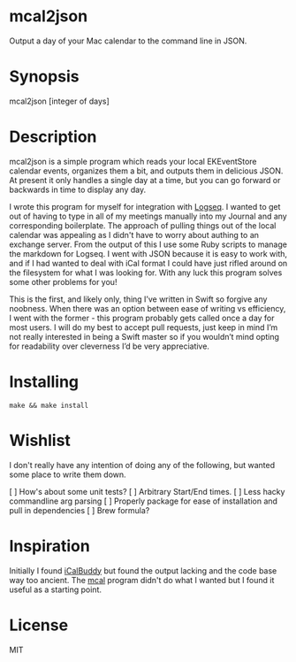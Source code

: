 # mcal2json

Output a day of your Mac calendar to the command line in JSON.

# Synopsis

mcal2json [integer of days]

# Description

mcal2json is a simple program which reads your local EKEventStore calendar events, organizes them a bit, and outputs them in delicious JSON. At present it only handles a single day at a time, but you can go forward or backwards in time to display any day.

I wrote this program for myself for integration with [Logseq](https://logseq.com). I wanted to get out of having to type in all of my meetings manually into my Journal and any corresponding boilerplate. The approach of pulling things out of the local calendar was appealing as I didn't have to worry about authing to an exchange server. From the output of this I use some Ruby scripts to manage the markdown for Logseq. I went with JSON because it is easy to work with, and if I had wanted to deal with iCal format I could have just rifled around on the filesystem for what I was looking for. With any luck this program solves some other problems for you!

This is the first, and likely only, thing I’ve written in Swift so forgive any noobness. When there was an option between ease of writing vs efficiency, I went with the former - this program probably gets called once a day for most users. I will do my best to accept pull requests, just keep in mind I’m not really interested in being a Swift master so if you wouldn’t mind opting for readability over cleverness I’d be very appreciative.

# Installing

```
make && make install
```

# Wishlist

I don't really have any intention of doing any of the following, but wanted some place to write them down.

[ ] How's about some unit tests?
[ ] Arbitrary Start/End times.
[ ] Less hacky commandline arg parsing
[ ] Properly package for ease of installation and pull in dependencies
[ ] Brew formula?

# Inspiration

Initially I found [iCalBuddy](https://hasseg.org/icalBuddy/) but found the output lacking and the code base way too ancient. The [mcal](https://github.com/0ihsan/mcal) program didn't do what I wanted but I found it useful as a starting point.

# License

MIT

